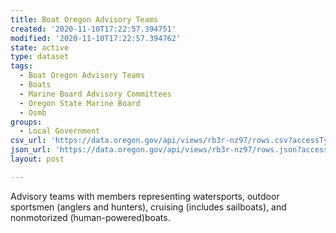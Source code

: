 ```yaml
---
title: Boat Oregon Advisory Teams
created: '2020-11-10T17:22:57.394751'
modified: '2020-11-10T17:22:57.394762'
state: active
type: dataset
tags:
  - Boat Oregon Advisory Teams
  - Boats
  - Marine Board Advisory Committees
  - Oregon State Marine Board
  - Osmb
groups:
  - Local Government
csv_url: 'https://data.oregon.gov/api/views/rb3r-nz97/rows.csv?accessType=DOWNLOAD'
json_url: 'https://data.oregon.gov/api/views/rb3r-nz97/rows.json?accessType=DOWNLOAD'
layout: post

---
```

Advisory teams with members representing watersports, outdoor sportsmen (anglers and hunters), cruising (includes sailboats), and nonmotorized (human-powered)boats.
